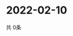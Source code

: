 # 2022-02-10
  共 0条

  <!-- BEGIN -->
  <!-- 最后更新时间Thu Feb 10 2022 20:03:53 GMT+0000 (Coordinated Universal Time) -->
  
  <!-- END -->
  
  